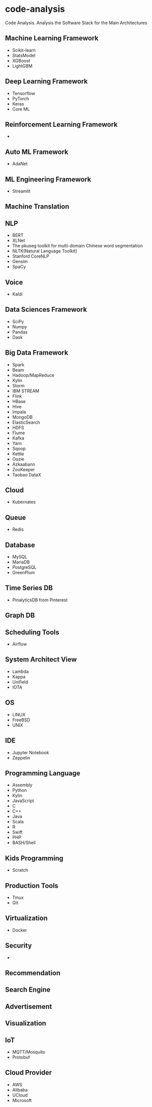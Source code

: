# code-analysis
Code Analysis.
Analysis the Software Stack for the Main Architectures

## Machine Learning Framework
+ Scikit-learn
+ StatsModel
+ XGBoost
+ LightGBM


## Deep Learning Framework
+ Tensorflow
+ PyTorch
+ Keras
+ Core ML

## Reinforcement Learning Framework
+

## Auto ML Framework
+ AdaNet

## ML Engineering Framework
+ Streamlit

## Machine Translation

## NLP
+ BERT
+ XLNet
+ The pkuseg toolkit for multi-domain Chinese word segmentation
+ NLTK(Natural Language Toolkit)
+ Stanford CoreNLP
+ Gensim
+ SpaCy


## Voice
+ Kaldi


## Data Sciences Framework
+ SciPy
+ Numpy
+ Pandas
+ Dask

## Big Data Framework
+ Spark
+ Beam
+ Hadoop/MapReduce
+ Kylin
+ Storm
+ IBM STREAM
+ Flink
+ HBase
+ Hive
+ Impala
+ MongoDB
+ ElasticSearch
+ HDFS
+ Flume
+ Kafka
+ Yarn
+ Sqoop
+ Kettle
+ Oozie
+ Azkaabann
+ ZooKeeper
+ Taobao DataX

## Cloud 
+ Kubernates

## Queue
+ Redis




## Database
+ MySQL
+ MariaDB
+ PostgreSQL
+ GreenPlum




## Time Series DB
+ PinalyticsDB from Pinterest

## Graph DB

## Scheduling Tools
+ Airflow

## System Architect View
+ Lambda
+ Kappa
+ Unifield
+ IOTA

## OS
+ LINUX
+ FreeBSD
+ UNIX

## IDE
+ Jupyter Notebook
+ Zeppelin

## Programming Language
+ Assembly
+ Python
+ Kylin
+ JavaScript
+ C
+ C++
+ Java
+ Scala
+ R
+ Swift
+ PHP
+ BASH/Shell

## Kids Programming
+ Scratch

## Production Tools
+ Tmux
+ Git

## Virtualization
+ Docker

## Security
+ 

## Recommendation

## Search Engine

## Advertisement

## Visualization

## IoT
+ MQTT/Mosquito
+ Protobuf

## Cloud Provider
+ AWS
+ Alibaba
+ UCloud
+ Microsoft

